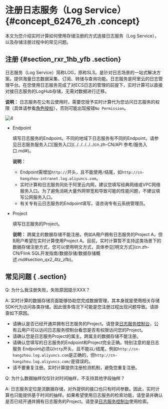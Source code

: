 # 注册日志服务（Log Service） {#concept_62476_zh .concept}

本文为您介绍实时计算如何使用存储注册的方式连接日志服务（Log Service），以及存储注册过程中的常见问题。

## 注册 {#section_rxr_1hb_yfb .section}

日志服务（Log Service）简称LOG，原称SLS。是针对日志场景的一站式解决方案。提供海量日志数据采集、订阅、转储与查询功能。日志服务是阿里云的日志管理平台。在您使用日志服务完成了对ECS日志的管理的前提下，实时计算可以直接对接日志服务的LogHub存储，无需对数据进行迁移。

**说明：** 日志服务在公有云使用时，需要您授予实时计算代为您访问日志服务的权限（具体请参看[角色授权]()），否则可能出现报错`No Permission`。

![4](http://static-aliyun-doc.oss-cn-hangzhou.aliyuncs.com/assets/img/40855/155410584933132_zh-CN.png)

-   Endpoint

    填写日志服务的Endpoint。不同的地域下日志服务有不同的Endpoint，请参见日志服务服务入口[服务入口](../../../../../cn.zh-CN/API 参考/服务入口.md#)。

    **说明：** 

    -   Endpoint需增加`http://`开头，且不能使用`/`结尾，如`http://cn-hangzhou-intranet.log.aliyuncs.com`。
    -   实时计算和日志服务同处于阿里云内网，建议您填写经典网络或VPC网络服务入口。为了避免消耗大量外网带宽和导致可能的性能问题，不建议填写公网服务入口。
    -   有关专有云日志服务的Endpoint填写，请咨询专有云系统管理员。
-   Project

    填写日志服务的Project。

    **说明：** 跨属主的数据存储不能注册。例如A用户拥有日志服务的Project A，但B用户希望在实时计算使用Project A。目前，实时计算暂不支持这类场景下的数据存储注册方式，您可以使用明文方式，具体参见[明文方式](cn.zh-CN/Flink SQL开发指南/数据存储/数据存储概述.md#section_qx2_4tz_zfb)。


## 常见问题 { .section}

Q: 为什么我注册失败，失败原因提示XXX？

A: 实时计算的数据存储页面能够协助您完成数据管理，其本身就是使用相关存储SDK代为访问各类存储。因此很多情况下可能是您注册过程出现问题导致。请排查如下原因。

-   请确认是否已经开通并拥有日志服务的Project。请登录[日志服务控制台](https://sls.console.aliyun.com/)，公有云用户可以访问日志服务控制台看您是否有权限访问您的Project。
-   请确认您是日志服务Project的属主。跨属主的数据存储不能注册。
-   请确认您填写的日志服务的Endpoint和Project完全正确。特别注意的是日志服务 Endpoint必须以`http`开头，且不能以`/`结尾，例如`http://cn-hangzhou.log.aliyuncs.com`是正确的，但`http://cn-hangzhou.log.aliyuncs.com/`是错误的。
-   请不要重复注册。实时计算提供注册检测机制，避免您重复注册。

Q: 为什么数据抽样仅仅针对时间抽样，不支持其他字段抽样？

A: 日志服务定位是流数据存储，对外提供的接口也只有时间参数。因此，实时计算也只能提供基于时间的抽样。如果希望使用日志服务的检索功能，请登录并确认是否已经开通并拥有日志服务的Project。请登录[日志服务控制台](https://sls.console.aliyun.com/#/)使用检索。

